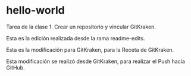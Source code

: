 # hello-world
Tarea de la clase 1. Crear un repositorio y vincular GitKraken.

Esta es la edición realizada desde la rama readme-edits.

Esta es la modificación para GitKraken, para la Receta de GitKraken.


Esta modificación se realizó desde GitKraken, para realizar el Push hacia GitHub.